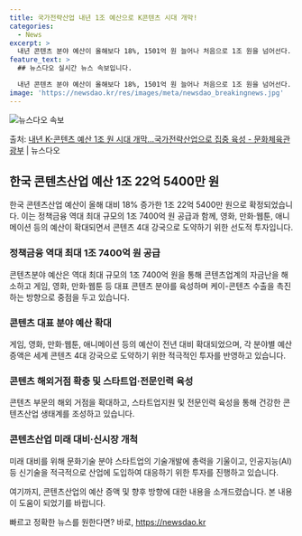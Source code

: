 ```yaml
---
title: 국가전략산업 내년 1조 예산으로 K콘텐츠 시대 개막!
categories:
  - News
excerpt: >
  내년 콘텐츠 분야 예산이 올해보다 18%, 1501억 원 늘어나 처음으로 1조 원을 넘어선다. 콘텐츠산업은 …
feature_text: >
  ## 뉴스다오 실시간 뉴스 속보입니다.

  내년 콘텐츠 분야 예산이 올해보다 18%, 1501억 원 늘어나 처음으로 1조 원을 넘어선다. 콘텐츠산업은 …
image: 'https://newsdao.kr/res/images/meta/newsdao_breakingnews.jpg'
---
```


![뉴스다오 속보](https://newsdao.kr/res/images/meta/newsdao_breakingnews.jpg)

<p>출처: <a href="https://newsdao.kr/2884" rel="dofollow">내년 K-콘텐츠 예산 1조 원 시대 개막…국가전략산업으로 집중 육성 - 문화체육관광부</a> | 뉴스다오</p>

<h2 data-ke-size="size26">한국 콘텐츠산업 예산 1조 22억 5400만 원</h2>
<p data-ke-size="size16">한국 콘텐츠산업 예산이 올해 대비 18% 증가한 1조 22억 5400만 원으로 확정되었습니다. 이는 정책금융 역대 최대 규모의 1조 7400억 원 공급과 함께, 영화, 만화·웹툰, 애니메이션 등의 예산이 확대되면서 콘텐츠 4대 강국으로 도약하기 위한 선도적 투자입니다.</p>

<h3>정책금융 역대 최대 1조 7400억 원 공급</h3>
<p data-ke-size="size16">콘텐츠분야 예산은 역대 최대 규모의 1조 7400억 원을 통해 콘텐츠업계의 자금난을 해소하고 게임, 영화, 만화·웹툰 등 대표 콘텐츠 분야를 육성하며 케이-콘텐츠 수출을 촉진하는 방향으로 중점을 두고 있습니다.</p>

<h3>콘텐츠 대표 분야 예산 확대</h3>
<p data-ke-size="size16">게임, 영화, 만화·웹툰, 애니메이션 등의 예산이 전년 대비 확대되었으며, 각 분야별 예산 증액은 세계 콘텐츠 4대 강국으로 도약하기 위한 적극적인 투자를 반영하고 있습니다.</p>

<h3>콘텐츠 해외거점 확충 및 스타트업·전문인력 육성</h3>
<p data-ke-size="size16">콘텐츠 부문의 해외 거점을 확대하고, 스타트업지원 및 전문인력 육성을 통해 건강한 콘텐츠산업 생태계를 조성하고 있습니다.</p>

<h3>콘텐츠산업 미래 대비·신시장 개척</h3>
<p data-ke-size="size16">미래 대비를 위해 문화기술 분야 스타트업의 기술개발에 총력을 기울이고, 인공지능(AI) 등 신기술을 적극적으로 산업에 도입하여 대응하기 위한 투자를 진행하고 있습니다.</p>

여기까지, 콘텐츠산업의 예산 증액 및 향후 방향에 대한 내용을 소개드렸습니다. 본 내용이 도움이 되었기를 바랍니다. 

빠르고 정확한 뉴스를 원한다면? 바로, <a href="https://newsdao.kr" rel="dofollow">https://newsdao.kr</a>


    
